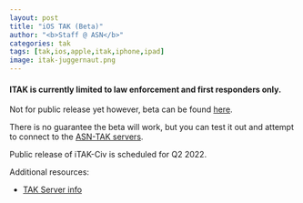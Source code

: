 ```yaml
---
layout: post
title: "iOS TAK (Beta)"
author: "<b>Staff @ ASN</b>"
categories: tak
tags: [tak,ios,apple,itak,iphone,ipad]
image: itak-juggernaut.png
---
```


#### ITAK is currently limited to law enforcement and first responders only.
Not for public release yet however, beta can be found [here](https://testflight.apple.com/join/tSqpq4EI).

There is no guarantee the beta will work, but you can test it out and attempt to connect to the [ASN-TAK servers](servers).

Public release of iTAK-Civ is scheduled for Q2 2022.

Additional resources:
* [TAK Server info](servers)
